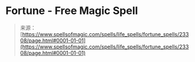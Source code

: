 <!--yml

category: 未分类

date: 2024-06-12 19:08:21

-->

# Fortune - Free Magic Spell

> 来源：[https://www.spellsofmagic.com/spells/life_spells/fortune_spells/23308/page.html#0001-01-01](https://www.spellsofmagic.com/spells/life_spells/fortune_spells/23308/page.html#0001-01-01)
